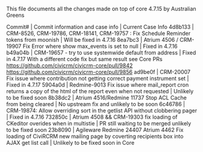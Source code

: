 This file documents all the changes made on top of core 4.7.15 by Australian Greens

Commit# | Commit information and case info | Current Case Info
4d8b133 | CRM-8526, CRM-19786, CRM-18141, CRM-19757 : Fix Schedule Reminder tokens from moonish | Will be fixed in 4.7.16
8ea7bc3 | Atrium 4506 / CRM-19907 Fix Error where show max_events is set to null | Fixed in 4.7.16
b49a04b | CRM-19657 - try to use systemwide default from address | Fixed in 4.7.17 With a different code fix but same result see Core PRs https://github.com/civicrm/civicrm-core/pull/9842 https://github.com/civicrm/civicrm-core/pull/9856
ad9be0f | CRM-20007 Fix issue where contribution not getting correct payment instrument set | Fixed in 4.7.17
5904a0d | Redmine-9013 Fix issue where mail_report cron returns a copy of the html of the report even when not requested | Unlikely to be fixed soon
8b38dc2 | Atrium 4516/Redmine 11737 Stop ACL Cache from being cleared | No upstream fix and unlikely to be soon
6c46786 | CRM-19874: Allow overriding sort in the getlist API without clobbering pager | Fixed in 4.7.16
732850c | Atrium 4508 && CRM-19303 fix loading of CKeditor overides when in multistie | PR still waiting to be merged unlikely to be fixed soon
23b8090 | Agileware Redmine 24407 Atrium 4462 Fix loading of CiviRCRM new mailing page by coverting recipients box into AJAX get list call | Unlikely to be fixed soon in Core



